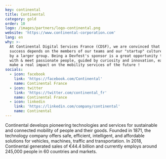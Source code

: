```yaml
---
key: continental
title: Continental
category: gold
order: 10
logo: /images/partners/logo-continental.png
website: 'https://www.continental-corporation.com'
lang: en
why: >-
  At Continental Digital Services France (CDSF), we are convinced that our
  success depends on the members of our teams and our "startup" culture backed
  by a larger group. Being a Devfest's sponsor is a great opportunity to share
  with & meet passionate people, guided by curiosity and innovation, eager to
  make a real impact on the mobility services of the future !
socials:
  - icon: facebook
    link: 'https://facebook.com/Continental'
    name: Continental France
  - icon: twitter
    link: 'https://twitter.com/continental_fr'
    name: Continental France
  - icon: linkedin
    link: 'https://linkedin.com/company/continental'
    name: Continental
---
```

Continental develops pioneering technologies and services for sustainable and connected mobility of people and their goods. 
Founded in 1871, the technology company offers safe, efficient, intelligent, and affordable solutions for vehicles, machines, traffic and transportation. 
In 2018, Continental generated sales of €44.4 billion and currently employs around 245,000 people in 60 countries and markets.
